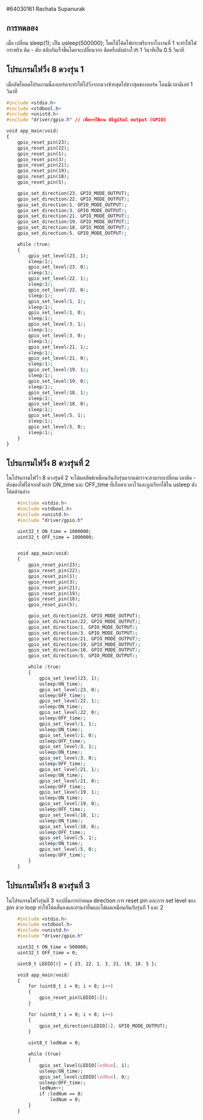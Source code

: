 #64030161 Rachata Supanurak

## การทดลอง

เมื่อ เปลี่ยน sleep(1); เป็น usleep(500000); โดยใช้โค้ดไฟกระพริบจากใบงานที่ 1 จะทำให้ไฟกระพริบ ติด - ดับ สลับกันเร็จขึ้นโดยจะเปลี่ยนจาก ติดหรือดับค้างไวh 1 วินาทีเป็น 0.5 วินาที

## โปรแกรมไฟวิ่ง 8 ดวงรุ่น 1
เมื่ออัพโหลดโปรแกามนี้ลงบอร์ดจะทำให้ไปวิ่งจากดวงซ้ายสุดไปขวาสุดของบอร์ด โดนมีเวลาดีเลย์ 1 วินาที
```css
#include <stdio.h>
#include <stdbool.h>
#include <unistd.h>
#include "driver/gpio.h" // เพื่อการใช้งาน digital output (GPIO)

void app_main(void)
{
    gpio_reset_pin(23);
    gpio_reset_pin(22);
    gpio_reset_pin(1);
    gpio_reset_pin(3);
    gpio_reset_pin(21);
    gpio_reset_pin(19);
    gpio_reset_pin(18);
    gpio_reset_pin(5);

    gpio_set_direction(23, GPIO_MODE_OUTPUT);
    gpio_set_direction(22, GPIO_MODE_OUTPUT);
    gpio_set_direction(1, GPIO_MODE_OUTPUT);
    gpio_set_direction(3, GPIO_MODE_OUTPUT);
    gpio_set_direction(21, GPIO_MODE_OUTPUT);
    gpio_set_direction(19, GPIO_MODE_OUTPUT);
    gpio_set_direction(18, GPIO_MODE_OUTPUT);
    gpio_set_direction(5, GPIO_MODE_OUTPUT);

    while (true)
    {
        gpio_set_level(23, 1);
        sleep(1);
        gpio_set_level(23, 0);
        sleep(1);
        gpio_set_level(22, 1);
        sleep(1);
        gpio_set_level(22, 0);
        sleep(1);
        gpio_set_level(1, 1);
        sleep(1);
        gpio_set_level(1, 0);
        sleep(1);
        gpio_set_level(3, 1);
        sleep(1);
        gpio_set_level(3, 0);
        sleep(1);
        gpio_set_level(21, 1);
        sleep(1);
        gpio_set_level(21, 0);
        sleep(1);
        gpio_set_level(19, 1);
        sleep(1);
        gpio_set_level(19, 0);
        sleep(1);
        gpio_set_level(18, 1);
        sleep(1);
        gpio_set_level(18, 0);
        sleep(1);
        gpio_set_level(5, 1);
        sleep(1);
        gpio_set_level(5, 0);
        sleep(1);
    }
}
```
## โปรแกรมไฟวิ่ง 8 ดวงรุ่นที่ 2

ในโปรแกรมไฟวิ่ว 8 ดวงรุ่นที 2 จะได้ผลลัพธ์เหมือนกันกับรุ่นแรกแต่เราจะสามารถเปลี่ยนเวลาติด - ดับของไฟได้จากตัวแปร ON_time และ OFF_time ที่เก็บค่าเวลาไว้และถูกเรียกใช้ใน usleep ดังโค้ดด้านล่าง

```css
    #include <stdio.h>
    #include <stdbool.h>
    #include <unistd.h>
    #include "driver/gpio.h"

    uint32_t ON_time = 1000000;
    uint32_t OFF_time = 1000000;


    void app_main(void)
    {
        gpio_reset_pin(23);
        gpio_reset_pin(22);
        gpio_reset_pin(1);
        gpio_reset_pin(3);
        gpio_reset_pin(21);
        gpio_reset_pin(19);
        gpio_reset_pin(18);
        gpio_reset_pin(5);

        gpio_set_direction(23, GPIO_MODE_OUTPUT);
        gpio_set_direction(22, GPIO_MODE_OUTPUT);
        gpio_set_direction(1, GPIO_MODE_OUTPUT);
        gpio_set_direction(3, GPIO_MODE_OUTPUT);
        gpio_set_direction(21, GPIO_MODE_OUTPUT);
        gpio_set_direction(19, GPIO_MODE_OUTPUT);
        gpio_set_direction(18, GPIO_MODE_OUTPUT);
        gpio_set_direction(5, GPIO_MODE_OUTPUT);

        while (true)
        {
            gpio_set_level(23, 1);
            usleep(ON_time);
            gpio_set_level(23, 0);
            usleep(OFF_time);
            gpio_set_level(22, 1);
            usleep(ON_time);
            gpio_set_level(22, 0);
            usleep(OFF_time);
            gpio_set_level(1, 1);
            usleep(ON_time);
            gpio_set_level(1, 0);
            usleep(OFF_time);
            gpio_set_level(3, 1);
            usleep(ON_time);
            gpio_set_level(3, 0);
            usleep(OFF_time);
            gpio_set_level(21, 1);
            usleep(ON_time);
            gpio_set_level(21, 0);
            usleep(OFF_time);
            gpio_set_level(19, 1);
            usleep(ON_time);
            gpio_set_level(19, 0);
            usleep(OFF_time);
            gpio_set_level(18, 1);
            usleep(ON_time);
            gpio_set_level(18, 0);
            usleep(OFF_time);
            gpio_set_level(5, 1);
            usleep(ON_time);
            gpio_set_level(5, 0);
            usleep(OFF_time);
        }
    }
```

## โปรแกรมไฟวิ่ง 8 ดวงรุ่นที่ 3

ในโปรแกรมไฟวิ่งรุ่นที 3 จะเปลี่นการกำหนด direction การ reset pin และการ set level ของ pin ด้วย loop ทำให้โค้ดสั่นลงและอ่านง่ายึ้นและได้ผลเหมือนกันกับรุ่นที 1 และ 2

```css
    #include <stdio.h>
    #include <stdbool.h>
    #include <unistd.h>
    #include "driver/gpio.h"  

    uint32_t ON_time = 500000;
    uint32_t OFF_time = 0;

    uint8_t LEDIO[8] = { 23, 22, 1, 3, 21, 19, 18, 5 };

    void app_main(void)
    {
        for (uint8_t i = 0; i < 8; i++)
        {
            gpio_reset_pin(LEDIO[i]);
        }

        for (uint8_t i = 0; i < 8; i++)
        {
            gpio_set_direction(LEDIO[i], GPIO_MODE_OUTPUT);
        }
        
        uint8_t ledNum = 0;

        while (true)
        {
            gpio_set_level(LEDIO[ledNum], 1);
            usleep(ON_time);
            gpio_set_level(LEDIO[ledNum], 0);
            usleep(OFF_time);
            ledNum++;
            if (ledNum == 8)
                ledNum = 0;
        }
    }
```
